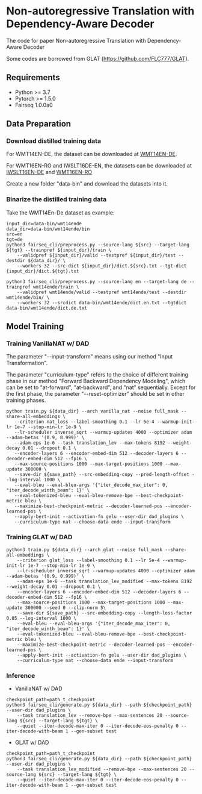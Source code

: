 # Non-autoregressive Translation with Dependency-Aware Decoder
The code for paper Non-autoregressive Translation with Dependency-Aware Decoder

Some codes are borrowed from GLAT (https://github.com/FLC777/GLAT).

## Requirements
* Python >= 3.7
* Pytorch >= 1.5.0
* Fairseq 1.0.0a0

## Data Preparation
### Download distilled training data
For WMT14EN-DE, the dataset can be downloaded at [WMT14EN-DE](http://statmt.org/wmt14/translation-task.html#Download).

For WMT16EN-RO and IWSLT16DE-EN, the datasets can be downloaded at [IWSLT16EN-DE](https://drive.google.com/file/d/1YrAwCEuktG-iDVxtEW-FE72uFTLc5QMl/view?usp=sharing) and [WMT16EN-RO](https://drive.google.com/file/d/1YrAwCEuktG-iDVxtEW-FE72uFTLc5QMl/view?usp=sharing)

Create a new folder "data-bin" and download the datasets into it.

### Binarize the distilled training data
Take the WMT14En-De dataset as example:

```
input_dir=data-bin/wmt14ende
data_dir=data-bin/wmt14ende/bin
src=en
tgt=de
python3 fairseq_cli/preprocess.py --source-lang ${src} --target-lang ${tgt} --trainpref ${input_dir}/train \
    --validpref ${input_dir}/valid --testpref ${input_dir}/test --destdir ${data_dir}/ \
    --workers 32 --src-dict ${input_dir}/dict.${src}.txt --tgt-dict {input_dir}/dict.${tgt}.txt

python3 fairseq_cli/preprocess.py --source-lang en --target-lang de --trainpref wmt14ende/train \
    --validpref wmt14ende/valid --testpref wmt14ende/test --destdir wmt14ende/bin/ \
    --workers 32 --srcdict data-bin/wmt14ende/dict.en.txt --tgtdict data-bin/wmt14ende/dict.de.txt
 ```
 
## Model Training
### Training VanillaNAT w/ DAD
The parameter "--input-transform" means using our method "Input Transformation".

The parameter "curriculum-type" refers to the choice of different training phase in our method "Forward Backward Dependency Modeling", which can be set to "at-forward", "at-backward", and "nat" sequentially. Except for the first phase, the parameter "--reset-optimizer" should be set in other training phases.

 ```
python train.py ${data_dir} --arch vanilla_nat --noise full_mask --share-all-embeddings \
    --criterion nat_loss --label-smoothing 0.1 --lr 5e-4 --warmup-init-lr 1e-7 --stop-min-lr 1e-9 \
    --lr-scheduler inverse_sqrt --warmup-updates 4000 --optimizer adam --adam-betas '(0.9, 0.999)' \
    --adam-eps 1e-6 --task translation_lev --max-tokens 8192 --weight-decay 0.01 --dropout 0.1 \
    --encoder-layers 6 --encoder-embed-dim 512 --decoder-layers 6 --decoder-embed-dim 512 --fp16 \
    --max-source-positions 1000 --max-target-positions 1000 --max-update 300000 \
    --save-dir ${save_path} --src-embedding-copy --pred-length-offset --log-interval 1000 \
    --eval-bleu --eval-bleu-args '{"iter_decode_max_iter": 0, "iter_decode_winth_beam": 1}' \
    --eval-tokenized-bleu --eval-bleu-remove-bpe --best-checkpoint-metric bleu \
    --maximize-best-checkpoint-metric --decoder-learned-pos --encoder-learned-pos \
    --apply-bert-init --activation-fn gelu --user-dir dad_plugins \
    --curriculum-type nat --choose-data ende --input-transform
 ```
### Training GLAT w/ DAD

```
python3 train.py ${data_dir} --arch glat --noise full_mask --share-all-embeddings \
    --criterion glat_loss --label-smoothing 0.1 --lr 5e-4 --warmup-init-lr 1e-7 --stop-min-lr 1e-9 \
    --lr-scheduler inverse_sqrt --warmup-updates 4000 --optimizer adam --adam-betas '(0.9, 0.999)' \
    --adam-eps 1e-6 --task translation_lev_modified --max-tokens 8192 --weight-decay 0.01 --dropout 0.1 \
    --encoder-layers 6 --encoder-embed-dim 512 --decoder-layers 6 --decoder-embed-dim 512 --fp16 \
    --max-source-positions 1000 --max-target-positions 1000 --max-update 300000 --seed 0 --clip-norm 5\
    --save-dir ${save_path} --src-embedding-copy --length-loss-factor 0.05 --log-interval 1000 \
    --eval-bleu --eval-bleu-args '{"iter_decode_max_iter": 0, "iter_decode_winth_beam": 1}' \
    --eval-tokenized-bleu --eval-bleu-remove-bpe --best-checkpoint-metric bleu \
    --maximize-best-checkpoint-metric --decoder-learned-pos --encoder-learned-pos \
    --apply-bert-init --activation-fn gelu --user-dir dad_plugins \
    --curriculum-type nat --choose-data ende --input-transform
```

### Inference
* VanillaNAT w/ DAD
```
checkpoint_path=path_t_checkpoint
python3 fairseq_cli/generate.py ${data_dir} --path ${checkpoint_path} --user-dir dad_plugins \
    --task translation_lev --remove-bpe --max-sentences 20 --source-lang ${src} --target-lang ${tgt} \
    --quiet --iter-decode-max-iter 0 --iter-decode-eos-penalty 0 --iter-decode-with-beam 1 --gen-subset test
```

* GLAT w/ DAD
```
checkpoint_path=path_t_checkpoint
python3 fairseq_cli/generate.py ${data_dir} --path ${checkpoint_path} --user-dir dad_plugins \
    --task translation_lev_modified --remove-bpe --max-sentences 20 --source-lang ${src} --target-lang ${tgt} \
    --quiet --iter-decode-max-iter 0 --iter-decode-eos-penalty 0 --iter-decode-with-beam 1 --gen-subset test
```


